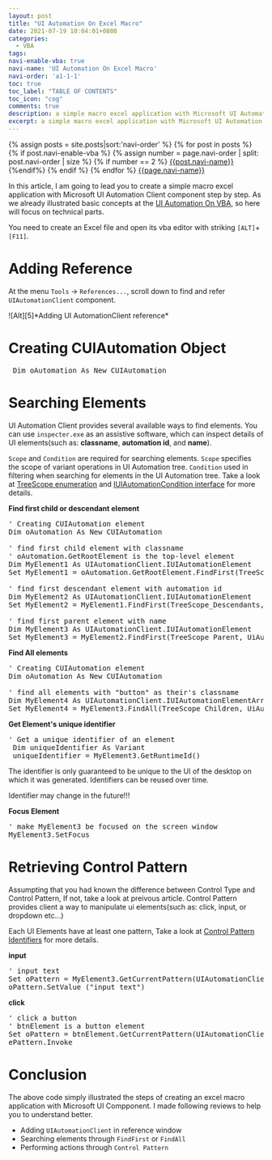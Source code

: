 ```yaml
---
layout: post
title: "UI Automation On Excel Macro"
date: 2021-07-19 10:04:01+0800
categories:
  - VBA
tags:
navi-enable-vba: true
navi-name: 'UI Automation On Excel Macro'
navi-order: 'a1-1-1'
toc: true
toc_label: "TABLE OF CONTENTS"
toc_icon: "cog"
comments: true
description: a simple macro excel application with Microsoft UI Automation Client component.
excerpt: a simple macro excel application with Microsoft UI Automation Client component.
---
```

<!--navigation bar-->
<div class='navi-link-container'>
  {% assign posts = site.posts|sort:'navi-order' %}
  {% for post in posts %}
    {% if post.navi-enable-vba %}
        {% assign number = page.navi-order | split: post.navi-order | size %}
        {% if number == 2 %}
            <a href="{{ site.baseurl }}{{ post.url }}" class='navi-link'>{{post.navi-name}}</a>
        {%endif%}
    {% endif %}
  {% endfor %}
<a class='navi-link' href="">{{page.navi-name}}</a>
</div>
<!--navigation bar-->

In this article, I am going to lead you to create a simple macro excel application with Microsoft UI Automation Client component step by step. As we already illustrated basic concepts at the [UI Automation On VBA][4], so here will focus on technical parts.

You need to create an Excel file and open its vba editor with striking `[ALT]`+`[F11]`. 

# Adding Reference

At the menu `Tools` -> `References...`, scroll down to find and refer `UIAutomationClient` component. 

<div class="imgcenter" markdown="1">
![Alt][5]*Adding UI AutomationClient reference*
</div>

# Creating CUIAutomation Object
<pre>
 Dim oAutomation As New CUIAutomation
</pre>

# Searching Elements
UI Automation Client provides several available ways to find elements. You can use `inspecter.exe` as an assistive software, which can inspect details of UI elements(such as: **classname**, **automation id**, and **name**). 

`Scope` and `Condition` are required for searching elements. `Scope` specifies the scope of variant operations in UI Automation tree. `Condition` used in filtering when searching for elements in the UI Automation tree. Take a look at [TreeScope enumeration][1] and [IUIAutomationCondition interface][2] for more details.

**Find first child or descendant element**

<pre>
' Creating CUIAutomation element
Dim oAutomation As New CUIAutomation

' find first child element with classname
' oAutomation.GetRootElement is the top-level element
Dim MyElement1 As UIAutomationClient.IUIAutomationElement
Set MyElement1 = oAutomation.GetRootElement.FindFirst(TreeScope_Children, UiAutomation.CreatePropertyCondition(UIAutomationClient.UIA_ClassNamePropertyId, "class name"))

' find first descendant element with automation id
Dim MyElement2 As UIAutomationClient.IUIAutomationElement
Set MyElement2 = MyElement1.FindFirst(TreeScope_Descendants, UiAutomation.CreatePropertyCondition(UIAutomationClient.UIA_AutomationIdPropertyId, "automation id"))

' find first parent element with name
Dim MyElement3 As UIAutomationClient.IUIAutomationElement
Set MyElement3 = MyElement2.FindFirst(TreeScope_Parent, UiAutomation.CreatePropertyCondition(UIAutomationClient.UIA_NamePropertyId, "name"))
</pre>

**Find All elements**

<pre>
' Creating CUIAutomation element
Dim oAutomation As New CUIAutomation

' find all elements with "button" as their's classname
Dim MyElement4 As UIAutomationClient.IUIAutomationElementArray
Set MyElement4 = MyElement3.FindAll(TreeScope_Children, UiAutomation.CreatePropertyCondition(UIAutomationClient.UIA_ClassNamePropertyId, "button"))
</pre>

**Get Element's unique identifier**

<pre>
' Get a unique identifier of an element
 Dim uniqueIdentifier As Variant
 uniqueIdentifier = MyElement3.GetRuntimeId()
</pre>

The identifier is only guaranteed to be unique to the UI of the desktop on which it was generated. Identifiers can be reused over time.

Identifier may change in the future!!!

**Focus Element**

<pre>
' make MyElement3 be focused on the screen window
MyElement3.SetFocus
</pre>

# Retrieving Control Pattern

Assumpting that you had known the difference between Control Type and Control Pattern, If not, take a look at preivous article. Control Pattern provides client a way to manipulate ui elements(such as: click, input, or dropdown etc...)

Each UI Elements have at least one pattern, Take a look at [Control Pattern Identifiers][3] for more details.

**input**

<pre>
' input text
Set oPattern = MyElement3.GetCurrentPattern(UIAutomationClient.UIA_LegacyIAccessiblePatternId)
oPattern.SetValue ("input text")
</pre>

**click**
<pre>
' click a button
' btnElement is a button element
Set oPattern = btnElement.GetCurrentPattern(UIAutomationClient.UIA_InvokePatternId)
ePattern.Invoke
</pre>

# Conclusion
The above code simply illustrated the steps of creating an excel macro application with Microsoft UI Compponent.  I made following reviews to help you to understand better.
* Adding `UIAutomationClient` in reference window
* Searching elements through `FindFirst` or `FindAll`
* Performing actions through `Control Pattern`


[1]: https://docs.microsoft.com/en-us/windows/win32/api/uiautomationclient/ne-uiautomationclient-treescope
[2]: https://docs.microsoft.com/en-us/windows/win32/api/uiautomationclient/nn-uiautomationclient-iuiautomationcondition
[3]: https://docs.microsoft.com/en-us/windows/win32/winauto/uiauto-controlpattern-ids
[4]: ../../../../vba/2021/07/18/ui-automation-on-vba/
[5]: /blog/public/img/2021-07-19-ui-automation-on-excel-macro.png

